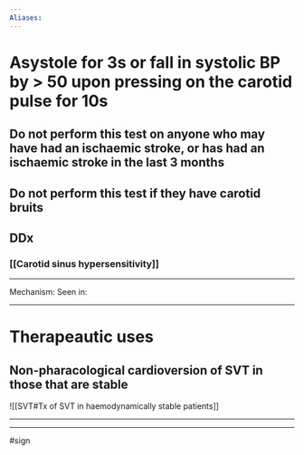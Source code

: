 ```yaml
---
Aliases:
---
```

# Asystole for 3s or fall in systolic BP by > 50 upon pressing on the carotid pulse for 10s
## Do not perform this test on anyone who may have had an ischaemic stroke, or has had an ischaemic stroke in the last 3 months
## Do not perform this test if they have carotid bruits
## DDx
### [[Carotid sinus hypersensitivity]]
---
Mechanism:
Seen in: 

---
# Therapeautic uses
## Non-pharacological cardioversion of SVT in  those that are stable
![[SVT#Tx of SVT in haemodynamically stable patients]]


---

---
#sign 